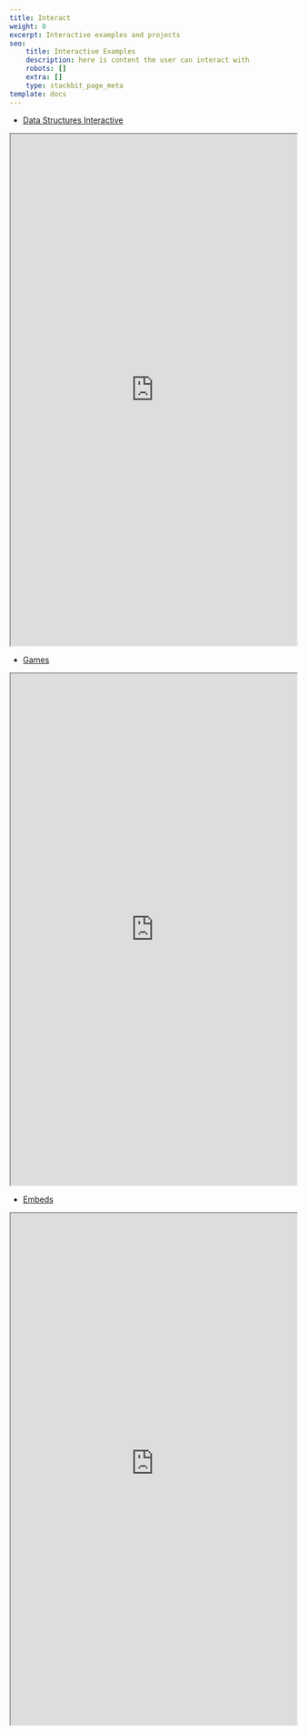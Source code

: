 ```yaml
---
title: Interact
weight: 0
excerpt: Interactive examples and projects
seo:
    title: Interactive Examples
    description: here is content the user can interact with
    robots: []
    extra: []
    type: stackbit_page_meta
template: docs
---
```


-   [Data Structures Interactive](https://ds-algo-official.netlify.app/)

<iframe sandbox="allow-scripts"  src="https://ds-algo-official.netlify.app/" height="900px" width="100%">
</iframe>

-   [Games](https://bgoonz-games.netlify.app/)

<iframe sandbox="allow-scripts"  src="https://bgoonz-games.netlify.app/" height="900px" width="100%">
</iframe>

-   [Embeds](https://webdevhub42.notion.site/Embeds-a3b7edb038b246a0adbfed9de9c2a9ac)

<iframe sandbox="allow-scripts"  src="https://random-static-html-deploys.netlify.app/embeds_notion" height="900px" width="100%">
</iframe>
